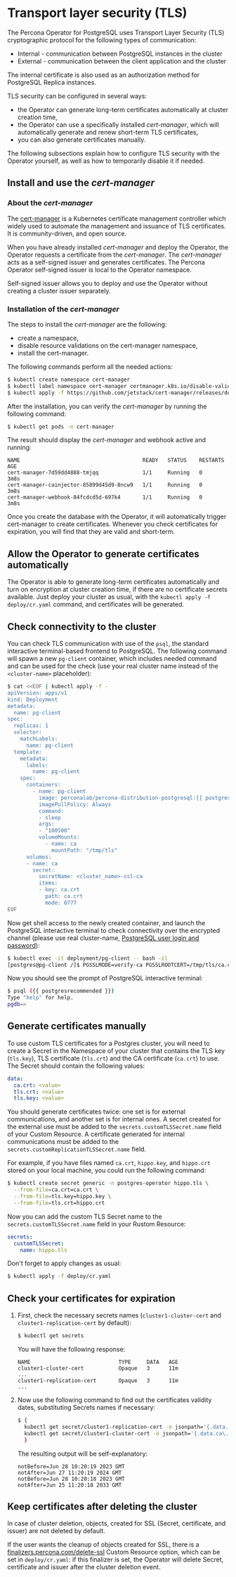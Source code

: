 # Transport layer security (TLS)

The Percona Operator for PostgreSQL uses Transport Layer Security
(TLS) cryptographic protocol for the following types of communication:

* Internal - communication between PostgreSQL instances in the cluster
* External - communication between the client application and the cluster

The internal certificate is also used as an authorization method for PostgreSQL
Replica instances.

TLS security can be configured in several ways:

* the Operator can generate long-term certificates automatically at cluster
    creation time,
* the Operator can use a specifically installed *cert-manager*, which will
    automatically generate and renew short-term TLS certificates,
* you can also generate certificates manually.

The following subsections explain how to configure TLS security with the
Operator yourself, as well as how to temporarily disable it if needed.

## Install and use the *cert-manager*

### About the *cert-manager*

The [cert-manager](https://cert-manager.io/docs/) is a Kubernetes certificate
management controller which widely used to automate the management and issuance
of TLS certificates. It is community-driven, and open source.

When you have already installed *cert-manager* and deploy the Operator, the
Operator requests a certificate from the *cert-manager*. The *cert-manager* acts
as a self-signed issuer and generates certificates. The Percona Operator
self-signed issuer is local to the Operator namespace.

Self-signed issuer allows you to deploy and use the Operator without creating a
cluster issuer separately.

### Installation of the *cert-manager*

The steps to install the *cert-manager* are the following:

* create a namespace,
* disable resource validations on the cert-manager namespace,
* install the cert-manager.

The following commands perform all the needed actions:

``` {.bash data-prompt="$" }
$ kubectl create namespace cert-manager
$ kubectl label namespace cert-manager certmanager.k8s.io/disable-validation=true
$ kubectl apply -f https://github.com/jetstack/cert-manager/releases/download/v{{ certmanagerrecommended }}/cert-manager.yaml --validate=false
```

After the installation, you can verify the *cert-manager* by running the
following command:

``` {.bash data-prompt="$" }
$ kubectl get pods -n cert-manager
```

The result should display the *cert-manager* and webhook active and running:

``` {.text .no-copy}
NAME                                       READY   STATUS    RESTARTS   AGE
cert-manager-7d59dd4888-tmjqq              1/1     Running   0          3m8s
cert-manager-cainjector-85899d45d9-8ncw9   1/1     Running   0          3m8s
cert-manager-webhook-84fcdcd5d-697k4       1/1     Running   0          3m8s
```

Once you create the database with the Operator, it will automatically trigger
cert-manager to create certificates. Whenever you check certificates for expiration,
you will find that they are valid and short-term.

## Allow the Operator to generate certificates automatically

The Operator is able to generate long-term certificates automatically and
turn on encryption at cluster creation time, if there are no certificate
secrets available. Just deploy your cluster as usual, with the
`kubectl apply -f deploy/cr.yaml` command, and certificates will be generated.

## Check connectivity to the cluster

You can check TLS communication with use of the `psql`, the standard
interactive terminal-based frontend to PostgreSQL. The following command will
spawn a new `pg-client` container, which includes needed command and can be
used for the check (use your real cluster name instead of the `<cluster-name>`
placeholder):

``` {.bash data-prompt="$" }
$ cat <<EOF | kubectl apply -f -
apiVersion: apps/v1
kind: Deployment
metadata:
  name: pg-client
spec:
  replicas: 1
  selector:
    matchLabels:
      name: pg-client
  template:
    metadata:
      labels:
        name: pg-client
    spec:
      containers:
        - name: pg-client
          image: perconalab/percona-distribution-postgresql:{{ postgresrecommended }}
          imagePullPolicy: Always
          command:
          - sleep
          args:
          - "100500"
          volumeMounts:
            - name: ca
              mountPath: "/tmp/tls"
      volumes:
      - name: ca
        secret:
          secretName: <cluster_name>-ssl-ca
          items:
          - key: ca.crt
            path: ca.crt
            mode: 0777
EOF
```

Now get shell access to the newly created container, and launch the PostgreSQL
interactive terminal to check connectivity over the encrypted channel (please
use real cluster-name, [PostgreSQL user login and password](users.md)):

``` {.bash data-prompt="$" data-prompt-second="[postgres@pg-client /]$"}
$ kubectl exec -it deployment/pg-client -- bash -il
[postgres@pg-client /]$ PGSSLMODE=verify-ca PGSSLROOTCERT=/tmp/tls/ca.crt psql postgres://<postgresql-user>:<postgresql-password>@<cluster-name>-pgbouncer.<namespace>.svc.cluster.local
```

Now you should see the prompt of PostgreSQL interactive terminal:

``` {.bash data-prompt="$" data-prompt-second="pgdb=>"}
$ psql ({{ postgresrecommended }})
Type "help" for help.
pgdb=>
```

## Generate certificates manually

To use custom TLS certificates for a Postgres cluster, you will need to create a
Secret in the Namespace of your cluster that contains the TLS key (`tls.key`),
TLS certificate (`tls.crt`) and the CA certificate (`ca.crt`) to use. The Secret
should contain the following values:


```yaml
data:
  ca.crt: <value>
  tls.crt: <value>
  tls.key: <value>
```

You should generate certificates twice: one set is for external communications,
and another set is for internal ones. A secret created for the external use must
be added to the `secrets.customTLSSecret.name` field of your Custom Resource.
A certificate generated for internal communications must be added to the
 `secrets.customReplicationTLSSecret.name` field.

For example, if you have files named `ca.crt`, `hippo.key`, and `hippo.crt`
stored on your local machine, you could run the following command:


``` {.bash data-prompt="$"}
$ kubectl create secret generic -n postgres-operator hippo.tls \
  --from-file=ca.crt=ca.crt \
  --from-file=tls.key=hippo.key \
  --from-file=tls.crt=hippo.crt
```

Now you can add the custom TLS Secret name to the `secrets.customTLSSecret.name` 
field in your Rustom Resource:

```yaml
secrets:
  customTLSSecret:
    name: hippo.tls
```

Don't forget to apply changes as usual:

``` {.bash data-prompt="$"}
$ kubectl apply -f deploy/cr.yaml
```

## Check your certificates for expiration

1. First, check the necessary secrets names (`cluster1-cluster-cert` and
    `cluster1-replication-cert` by default):

    ``` {.bash data-prompt="$" }
    $ kubectl get secrets
    ```

    You will have the following response:

    ``` {.text .no-copy}
    NAME                            TYPE     DATA   AGE
    cluster1-cluster-cert           Opaque   3      11m
    ...
    cluster1-replication-cert       Opaque   3      11m
    ...

    ```

2. Now use the following command to find out the certificates validity dates,
    substituting Secrets names if necessary:

    ``` {.bash data-prompt="$" }
    $ {
      kubectl get secret/cluster1-replication-cert -o jsonpath='{.data.tls\.crt}' | base64 --decode | openssl x509 -noout -dates
      kubectl get secret/cluster1-cluster-cert -o jsonpath='{.data.ca\.crt}' | base64 --decode | openssl x509 -noout -dates
      }
    ```

    The resulting output will be self-explanatory:

    ``` {.text .no-copy}
    notBefore=Jun 28 10:20:19 2023 GMT
    notAfter=Jun 27 11:20:19 2024 GMT
    notBefore=Jun 28 10:20:18 2023 GMT
    notAfter=Jun 25 11:20:18 2033 GMT
    ```

## Keep certificates after deleting the cluster

In case of cluster deletion, objects, created for SSL (Secret, certificate, and issuer) are not deleted by default.

If the user wants the cleanup of objects created for SSL, there is a [finalizers.percona.com/delete-ssl](operator.md#finalizers-delete-ssl) Custom Resource option, which can be set in `deploy/cr.yaml`: if this finalizer is set, the Operator will delete Secret, certificate and issuer after the cluster deletion event. 
